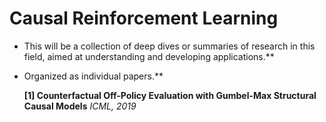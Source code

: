 # Causal Reinforcement Learning

- This will be a collection of deep dives or summaries of research in this field, aimed at understanding and developing applications.**
- Organized as individual papers.**

  **[1] Counterfactual Off-Policy Evaluation with Gumbel-Max Structural Causal Models**  *ICML, 2019*
